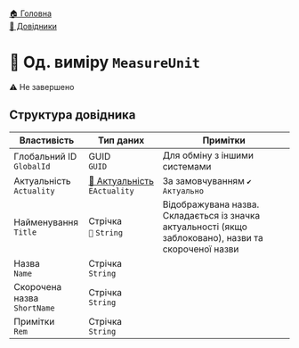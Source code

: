﻿[🏠 Головна](../README.MD)  
[📘 Довідники](./README.MD)  

# 📘 Од. виміру `MeasureUnit`
⚠ Не завершено

## Структура довідника
| Властивість | Тип даних | Примітки |
|---|---|---|
| Глобальний ID </br> `GlobalId` | GUID </br> `GUID` | Для обміну з іншими системами |
| Актуальність </br> `Actuality` | [🎲 Актуальність](../Enums/EActuality.md) </br> `EActuality` | За замовчуванням `✔️ Актуально` |
| Найменування </br> `Title` | Стрічка </br> `🔧` `String` | Відображувана назва. Складається із значка актуальності (якщо заблоковано), назви та скороченої назви |
| Назва </br> `Name` | Стрічка </br> `String` |  |
| Скорочена назва </br> `ShortName` | Стрічка </br> `String` |  |
| Примітки </br> `Rem` | Стрічка </br> `String` |  |